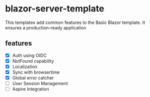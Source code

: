 # blazor-server-template

This templates add common features to the Basic Blazor template. It ensures a production-ready application

## features

- [x] Auth using OIDC
- [x] NotFound capability
- [x] Localization
- [x] Sync with browsertime
- [x] Global error catcher
- [ ] User Session Management
- [ ] Aspire Integration
